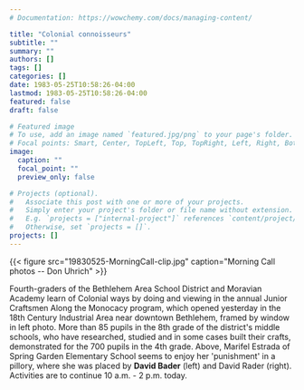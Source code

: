 ```yaml
---
# Documentation: https://wowchemy.com/docs/managing-content/

title: "Colonial connoisseurs"
subtitle: ""
summary: ""
authors: []
tags: []
categories: []
date: 1983-05-25T10:58:26-04:00
lastmod: 1983-05-25T10:58:26-04:00
featured: false
draft: false

# Featured image
# To use, add an image named `featured.jpg/png` to your page's folder.
# Focal points: Smart, Center, TopLeft, Top, TopRight, Left, Right, BottomLeft, Bottom, BottomRight.
image:
  caption: ""
  focal_point: ""
  preview_only: false

# Projects (optional).
#   Associate this post with one or more of your projects.
#   Simply enter your project's folder or file name without extension.
#   E.g. `projects = ["internal-project"]` references `content/project/deep-learning/index.md`.
#   Otherwise, set `projects = []`.
projects: []
---
```


{{< figure src="19830525-MorningCall-clip.jpg" caption="Morning Call photos -- Don Uhrich" >}}

Fourth-graders of the Bethlehem Area School District and Moravian Academy learn of Colonial ways by doing and viewing in the annual Junior Craftsmen Along the Monocacy program, which opened yesterday in the 18th Century Industrial Area near downtown Bethlehem, framed by window in left photo. More than 85 pupils in the 8th grade of the district's middle schools, who have researched, studied and in some cases built their crafts, demonstrated for the 700 pupils in the 4th grade.  Above, Marifel Estrada of Spring Garden Elementary School seems to enjoy her 'punishment' in a pillory, where she was placed by **David Bader** (left) and David Rader (right). Activities are to continue 10 a.m. - 2 p.m. today.
